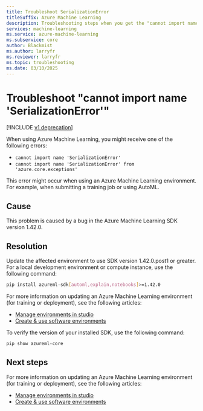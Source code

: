 ```yaml
---
title: Troubleshoot SerializationError
titleSuffix: Azure Machine Learning
description: Troubleshooting steps when you get the "cannot import name 'SerializationError'" message.
services: machine-learning
ms.service: azure-machine-learning
ms.subservice: core
author: Blackmist
ms.author: larryfr
ms.reviewer: larryfr
ms.topic: troubleshooting 
ms.date: 03/10/2025
---
```



# Troubleshoot "cannot import name 'SerializationError'"

[!INCLUDE [v1 deprecation](../includes/sdk-v1-deprecation.md)]

When using Azure Machine Learning, you might receive one of the following errors:

* `cannot import name 'SerializationError'`
* `cannot import name 'SerializationError' from 'azure.core.exceptions'`

This error might occur when using an Azure Machine Learning environment. For example, when submitting a training job or using AutoML.

## Cause

This problem is caused by a bug in the Azure Machine Learning SDK version 1.42.0.

## Resolution

Update the affected environment to use SDK version 1.42.0.post1 or greater. For a local development environment or compute instance, use the following command:

```bash
pip install azureml-sdk[automl,explain,notebooks]>=1.42.0
```

For more information on updating an Azure Machine Learning environment (for training or deployment), see the following articles:

* [Manage environments in studio](../how-to-manage-environments-in-studio.md#rebuild-an-environment)
* [Create & use software environments](how-to-use-environments.md)

To verify the version of your installed SDK, use the following command:

```bash
pip show azureml-core
```

## Next steps

For more information on updating an Azure Machine Learning environment (for training or deployment), see the following articles:

* [Manage environments in studio](../how-to-manage-environments-in-studio.md#rebuild-an-environment)
* [Create & use software environments](how-to-use-environments.md)